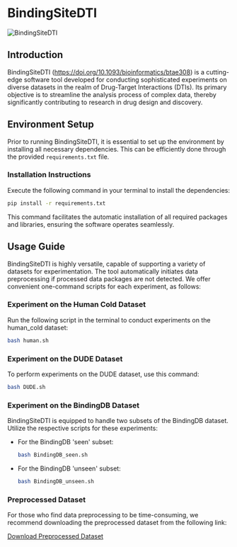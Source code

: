 
# BindingSiteDTI

![BindingSiteDTI](/Figure/BindingSiteDTI.png)

## Introduction
BindingSiteDTI (https://doi.org/10.1093/bioinformatics/btae308) is a cutting-edge software tool developed for conducting sophisticated experiments on diverse datasets in the realm of Drug-Target Interactions (DTIs). Its primary objective is to streamline the analysis process of complex data, thereby significantly contributing to research in drug design and discovery.

## Environment Setup
Prior to running BindingSiteDTI, it is essential to set up the environment by installing all necessary dependencies. This can be efficiently done through the provided `requirements.txt` file.

### Installation Instructions
Execute the following command in your terminal to install the dependencies:

```bash
pip install -r requirements.txt
```

This command facilitates the automatic installation of all required packages and libraries, ensuring the software operates seamlessly.

## Usage Guide
BindingSiteDTI is highly versatile, capable of supporting a variety of datasets for experimentation. The tool automatically initiates data preprocessing if processed data packages are not detected. We offer convenient one-command scripts for each experiment, as follows:


### Experiment on the Human Cold Dataset
Run the following script in the terminal to conduct experiments on the human_cold dataset:

```bash
bash human.sh
```

### Experiment on the DUDE Dataset
To perform experiments on the DUDE dataset, use this command:

```bash
bash DUDE.sh
```

### Experiment on the BindingDB Dataset
BindingSiteDTI is equipped to handle two subsets of the BindingDB dataset. Utilize the respective scripts for these experiments:

- For the BindingDB 'seen' subset:
  ```bash
  bash BindingDB_seen.sh
  ```

- For the BindingDB 'unseen' subset:
  ```bash
  bash BindingDB_unseen.sh
  ```
### Preprocessed Dataset
For those who find data preprocessing to be time-consuming, we recommend downloading the preprocessed dataset from the following link:

[Download Preprocessed Dataset](https://lifehkbueduhk-my.sharepoint.com/:f:/g/personal/22481087_life_hkbu_edu_hk/EnTHROotTA9EgyUQWeQ2DC8BWDuvAXpj3GbBLFmvjvwFTg?e=H2AaFA)
